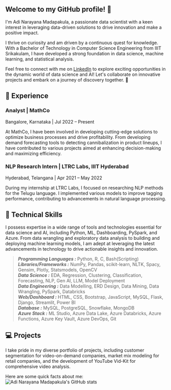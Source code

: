 ## **Welcome to my GitHub profile! 👋**

I'm Adi Narayana Madapakula, a passionate data scientist with a keen interest in leveraging data-driven solutions to drive innovation and make a positive impact.

I thrive on curiosity and am driven by a continuous quest for knowledge. With a Bachelor of Technology in Computer Science Engineering from IIIT Srikakulam, I have developed a strong foundation in data science, machine learning, and statistical analysis.

Feel free to connect with me on [LinkedIn](https://www.linkedin.com/in/adi-narayana-madapakula-63b62814b) to explore exciting opportunities in the dynamic world of data science and AI! Let's collaborate on innovative projects and embark on a journey of discovery together. 🌟

## 💼 **Experience**

### **Analyst | MathCo**  
Bangalore, Karnataka | Jul 2022 – Present  

At MathCo, I have been involved in developing cutting-edge solutions to optimize business processes and drive profitability. From developing demand forecasting tools to detecting cannibalization in product lineups, I have contributed to various projects aimed at enhancing decision-making and maximizing efficiency.

### **NLP Research Intern | LTRC Labs, IIIT Hyderabad**  
Hyderabad, Telangana | Apr 2021 – May 2022  

During my internship at LTRC Labs, I focused on researching NLP methods for the Telugu language. I implemented various models to improve tagging performance, contributing to advancements in natural language processing.

## 🚀 **Technical Skills**

I possess expertise in a wide range of tools and technologies essential for data science and AI, including Python, ML, Dashboarding, PySpark, and Azure. From data wrangling and exploratory data analysis to building and deploying machine learning models, I am adept at leveraging the latest advancements in technology to drive actionable insights and innovation.

> ***Programming Languages :*** Python, R, C, Bash(Scripting)  
***Libraries/Frameworks :*** NumPy, Pandas, scikit-learn, NLTK, Spacy, Gensim, Plotly, Statsmodels, OpenCV  
***Data Science :*** EDA, Regression, Clustering, Classification, Forecasting, NLP, Gen AI, LLM, Model Deployment  
***Data Engineering :*** Data Modelling, ERD Design, Data Mining, Data Wrangling, PySpark, Databricks  
***Web/Dashboard :*** HTML, CSS, Bootstrap, JavaScript, MySQL, Flask, Django, Streamlit, Power BI  
***Database :*** MySQL, PostgreSQL, Snowflake, MongoDB  
***Azure Stack :*** ML Studio, Azure Data Lake, Azure Databricks, Azure Functions, Azure Key Vault, Azure DevOps, Git


## 💻 **Projects** 

I take pride in my diverse portfolio of projects, including customer segmentation for video-on-demand companies, market mix modeling for retail companies, and the development of YouTube Vid-Kit for comprehensive video analysis. 

Here are some quick facts about me:  
![Adi Narayana Madapakula's GitHub stats](https://github-readme-stats.vercel.app/api?username=Adi-Narayana-Madapakula&count_private=true&show_icons=true&theme=radical)

